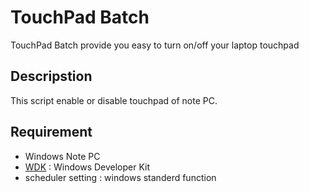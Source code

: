 # TouchPad Batch

TouchPad Batch provide you easy to turn on/off your laptop touchpad

## Descripstion
This script enable or disable touchpad of note PC.

## Requirement 

- Windows Note PC
- [WDK](https://docs.microsoft.com/ja-jp/windows-hardware/drivers/download-the-wdk) : Windows Developer Kit
- scheduler setting : windows standerd function
